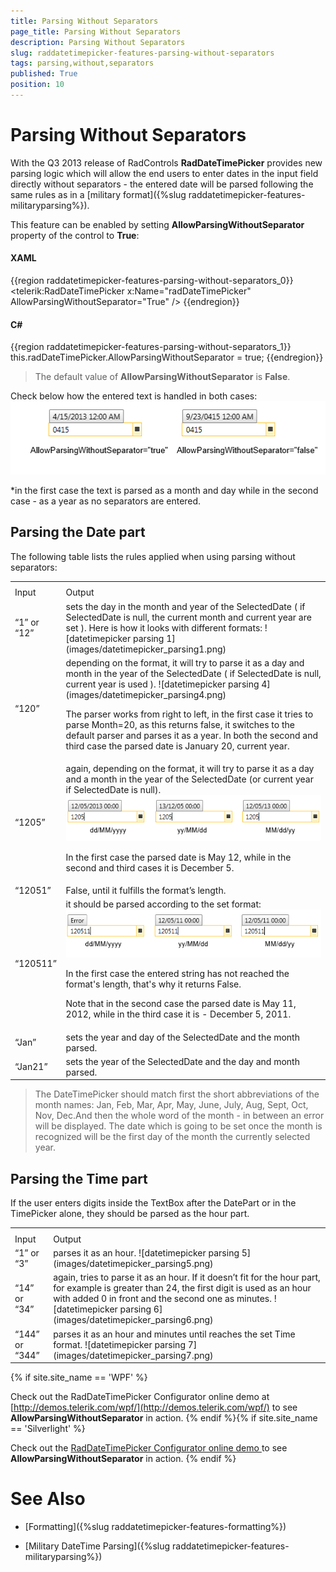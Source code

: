 ```yaml
---
title: Parsing Without Separators
page_title: Parsing Without Separators
description: Parsing Without Separators
slug: raddatetimepicker-features-parsing-without-separators
tags: parsing,without,separators
published: True
position: 10
---
```


# Parsing Without Separators



With the Q3 2013 release of RadControls __RadDateTimePicker__ provides new parsing logic which will allow the end users to enter dates in the input field directly without separators - the entered date will be parsed following the same rules as in a [military format]({%slug raddatetimepicker-features-militaryparsing%}).

This feature can be enabled by setting __AllowParsingWithoutSeparator__ property of the control to __True__:

#### __XAML__

{{region raddatetimepicker-features-parsing-without-separators_0}}
	<telerik:RadDateTimePicker x:Name="radDateTimePicker" AllowParsingWithoutSeparator="True" />
	{{endregion}}



#### __C#__

{{region raddatetimepicker-features-parsing-without-separators_1}}
	this.radDateTimePicker.AllowParsingWithoutSeparator = true;
	{{endregion}}



>The default value of __AllowParsingWithoutSeparator__ is __False__.

Check below how the entered text is handled in both cases:![datetimeparsing allowparsing](images/datetimeparsing_allowparsing.png)

*in the first case the text is parsed as a month and day while in the second case - as a year as no separators are entered.

## Parsing the Date part

The following table lists the rules applied when using parsing without separators:
<table><th><tr><td>Input</td><td>Output</td></tr></th><tr><td>“1”  or “12”</td><td>
              sets the day in the month and year of the SelectedDate  ( if SelectedDate is null, the current month and current year are set ). Here is how it looks with different formats:
              ![datetimepicker parsing 1](images/datetimepicker_parsing1.png)</td></tr><tr><td>“120”</td><td>
              depending on the format, it will try to parse it as a day and month in the year of the SelectedDate ( if SelectedDate is null, current year is used ).
              ![datetimepicker parsing 4](images/datetimepicker_parsing4.png)

The parser works from right to left, in the first case it tries to parse Month=20,  as this returns false, it switches to the default parser and parses it as a year.  In both the second and third case the parsed date is January 20, current year.
              </td></tr><tr><td>“1205”</td><td>
              again, depending on the format, it will try to parse it as a day and a month in the year of the SelectedDate (or current year if SelectedDate is null).
              ![datetimepicker parsing 2](images/datetimepicker_parsing2.png)

In the first case the parsed date is May 12, while in the second and third cases it is December  5.</td></tr><tr><td>“12051”</td><td>False, until it fulfills the format’s length.</td></tr><tr><td>“120511”</td><td>
              it should be parsed according to the set format:
              ![datetimepicker parsing 3](images/datetimepicker_parsing3.png)

In the first case the entered string has not reached the format's length, that's why it returns False.
              

Note that in the second case the parsed date is May 11, 2012, while in the third case it is - December 5, 2011.
              </td></tr><tr><td>“Jan”</td><td>sets the year and day of the SelectedDate and the month parsed.</td></tr><tr><td>“Jan21”</td><td>sets the year of the SelectedDate and the day and month parsed.</td></tr></table>

>The DateTimePicker should match first the short abbreviations of the month names:
          Jan, Feb, Mar, Apr, May, June, July, Aug, Sept, Oct, Nov, Dec.And then the whole word of the month - in between an error will be displayed. The date which is going to be set once the month is recognized will be the first day of the month the currently selected year.
          

## Parsing the Time part

If the user enters digits inside the TextBox after the DatePart or in the TimePicker alone, they should be parsed as the hour part.
<table><th><tr><td>Input</td><td>Output</td></tr></th><tr><td>“1”  or “3”</td><td>
              parses it as an hour.
              ![datetimepicker parsing 5](images/datetimepicker_parsing5.png)</td></tr><tr><td>“14” or “34”</td><td>
              again, tries to parse it as an hour.  If it doesn’t fit for the hour part, for example is greater than 24,   the first digit is used as an hour with added 0 in front and the second one as minutes.
              ![datetimepicker parsing 6](images/datetimepicker_parsing6.png)</td></tr><tr><td>“144” or “344”</td><td>
              parses it as an hour and minutes until reaches the set Time format.
              ![datetimepicker parsing 7](images/datetimepicker_parsing7.png)</td></tr></table>{% if site.site_name == 'WPF' %}

Check out the RadDateTimePicker Configurator online demo at [http://demos.telerik.com/wpf/](http://demos.telerik.com/wpf/) to see __AllowParsingWithoutSeparator__ in action.
          {% endif %}{% if site.site_name == 'Silverlight' %}

Check out the [RadDateTimePicker Configurator online demo ](http://demos.telerik.com/silverlight/#DateTimePicker/Configurator) to see __AllowParsingWithoutSeparator__ in action.
          {% endif %}

# See Also

 * [Formatting]({%slug raddatetimepicker-features-formatting%})

 * [Military DateTime Parsing]({%slug raddatetimepicker-features-militaryparsing%})
